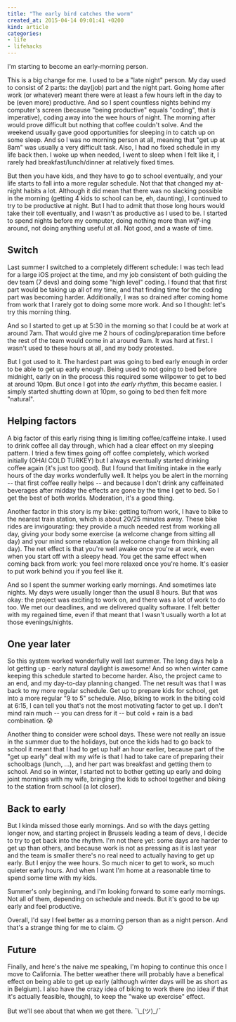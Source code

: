 ```yaml
---
title: "The early bird catches the worm"
created_at: 2015-04-14 09:01:41 +0200
kind: article
categories:
- life
- lifehacks
---
```


I'm starting to become an early-morning person.

This is a big change for me. I used to be a "late night" person. My day used to consist of 2 parts: the day(job) part and the night part. Going home after work (or whatever) meant there were at least a few hours left in the day to be (even more) productive. And so I spent countless nights behind my computer's screen (because "being productive" equals "coding", that *is* imperative), coding away into the wee hours of night. The morning after would prove difficult but nothing that coffee couldn't solve. And the weekend usually gave good opportunities for sleeping in to catch up on some sleep. And so I was no morning person at all, meaning that "get up at 8am" was usually a very difficult task. Also, I had no fixed schedule in my life back then. I woke up when needed, I went to sleep when I felt like it, I rarely had breakfast/lunch/dinner at relatively fixed times.

<!-- more -->

But then you have kids, and they have to go to school eventually, and your life starts to fall into a more regular schedule. Not that that changed my at-night habits a lot. Although it did mean that there was no slacking possible in the morning (getting 4 kids to school can be, eh, daunting), I continued to try to be productive at night. But I had to admit that those long hours would take their toll eventually, and I wasn't as productive as I used to be. I started to spend nights before my computer, doing nothing more than *wilf*-ing around, not doing anything useful at all. Not good, and a waste of time.

## Switch

Last summer I switched to a completely different schedule: I was tech lead for a large iOS project at the time, and my job consistent of both guiding the dev team (7 devs) and doing some "high level" coding. I found that that first part would be taking up all of my time, and that finding time for the coding part was becoming harder. Additionally, I was so drained after coming home from work that I rarely got to doing some more work. And so I thought: let's try this morning thing.

And so I started to get up at 5:30 in the morning so that I could be at work at around 7am. That would give me 2 hours of coding/preparation time before the rest of the team would come in at around 9am. It was hard at first. I wasn't used to these hours at all, and my body protested.

But I got used to it. The hardest part was going to bed early enough in order to be able to get up early enough. Being used to not going to bed before midnight, early on in the process this required some willpower to get to bed at around 10pm. But once I got into *the early rhythm*, this became easier. I simply started shutting down at 10pm, so going to bed then felt more "natural".

## Helping factors

A big factor of this early rising thing is limiting coffee/caffeine intake. I used to drink coffee all day through, which had a clear effect on my sleeping pattern. I tried a few times going off coffee completely, which worked initially (OHAI COLD TURKEY) but I always eventually started drinking coffee again (it's just too good). But I found that limiting intake in the early hours of the day works wonderfully well. It helps you be alert in the morning -- that first coffee really helps -- and because I don't drink any caffeinated beverages after midday the effects are gone by the time I get to bed. So I get the best of both worlds. Moderation, it's a good thing.

Another factor in this story is my bike: getting to/from work, I have to bike to the nearest train station, which is about 20/25 minutes away. These bike rides are invigourating: they provide a much needed rest from working all day, giving your body some exercise (a welcome change from sitting all day) and your mind some relaxation (a welcome change from thinking all day). The net effect is that you're well awake once you're at work, even when you start off with a sleepy head. You get the same effect when coming back from work: you feel more relaxed once you're home. It's easier to put work behind you if you feel like it.

And so I spent the summer working early mornings. And sometimes late nights. My days were usually longer than the usual 8 hours. But that was okay: the project was exciting to work on, and there was a lot of work to do too. We met our deadlines, and we delivered quality software. I felt better with my regained time, even if that meant that I wasn't usually worth a lot at those evenings/nights.

## One year later

So this system worked wonderfully well last summer. The long days help a lot getting up - early natural daylight is awesome! And so when winter came keeping this schedule started to become harder. Also, the project came to an end, and my day-to-day planning changed. The net result was that I was back to my more regular schedule. Get up to prepare kids for school, get into a more regular "9 to 5" schedule. Also, biking to work in the biting cold at 6:15, I can tell you that's not the most motivating factor to get up. I don't mind rain much -- you can dress for it -- but cold + rain is a bad combination. 😰

Another thing to consider were school days. These were not really an issue in the summer due to the holidays, but once the kids had to go back to school it meant that I had to get up half an hour earlier, because part of the "get up early" deal with my wife is that I had to take care of preparing their schoolbags (lunch, ...), and her part was breakfast and getting them to school. And so in winter, I started not to bother getting up early and doing joint mornings with my wife, bringing the kids to school together and biking to the station from school (a lot closer).

## Back to early

But I kinda missed those early mornings. And so with the days getting longer now, and starting project in Brussels leading a team of devs, I decide to try to get back into the rhythm. I'm not there yet: some days are harder to get up than others, and because work is not as pressing as it is last year and the team is smaller there's no real need to actually having to get up early. But I enjoy the wee hours. So much nicer to get to work, so much quieter early hours. And when I want I'm home at a reasonable time to spend some time with my kids.

Summer's only beginning, and I'm looking forward to some early mornings. Not all of them, depending on schedule and needs. But it's good to be up early and feel productive.  

Overall, I'd say I feel better as a morning person than as a night person. And that's a strange thing for me to claim. 😕

## Future

Finally, and here's the naive me speaking, I'm hoping to continue this once I move to California. The better weather there will probably have a benefical effect on being able to get up early (although winter days will be as short as in Belgium). I also have the crazy idea of biking to work there (no idea if that it's actually feasible, though), to keep the "wake up exercise" effect.

But we'll see about that when we get there. ¯\\\_(ツ)\_/¯  
